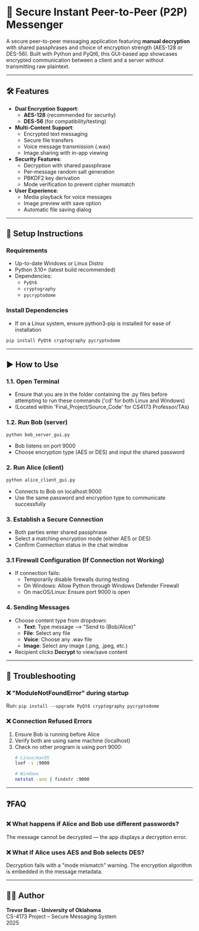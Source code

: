 # 🔐 Secure Instant Peer-to-Peer (P2P) Messenger

A secure peer-to-peer messaging application featuring **manual decryption** with shared passphrases and choice of encryption strength (AES-128 or DES-56). Built with Python and PyQt6, this GUI-based app showcases encrypted communication between a client and a server without transmitting raw plaintext.

---

## 🛠 Features

- **Dual Encryption Support**:
  - **AES-128** (recommended for security)
  - **DES-56** (for compatibility/testing)
- **Multi-Content Support**:
  - Encrypted text messaging
  - Secure file transfers
  - Voice message transmission (.wav)
  - Image sharing with in-app viewing
- **Security Features**:
  - Decryption with shared passphrase
  - Per-message random salt generation
  - PBKDF2 key derivation 
  - Mode verification to prevent cipher mismatch
- **User Experience**:
  - Media playback for voice messages
  - Image preview with save option
  - Automatic file saving dialog

---

## 🚀 Setup Instructions

### Requirements
- Up-to-date Windows or Linux Distro
- Python 3.10+ (latest build recommended)
- Dependencies:
  - `PyQt6`
  - `cryptography`
  - `pycryptodome`

### Install Dependencies

- If on a Linux system, ensure python3-pip is installed for ease of installation

```bash
pip install PyQt6 cryptography pycryptodome 
```

---
## ▶️ How to Use

### 1.1. Open Terminal 

- Ensure that you are in the folder containing the .py files before attempting to run these commands ('cd' for both Linux and Windows)
- (Located within 'Final_Project/Source_Code' for CS4173 Professor/TAs)

### 1.2. Run Bob (server)

```bash
python bob_server_gui.py
```

- Bob listens on port 9000
- Choose encryption type (AES or DES) and input the shared password

### 2. Run Alice (client)

```bash
python alice_client_gui.py
```

- Connects to Bob on localhost:9000
- Use the same password and encryption type to communicate successfully

### 3. Establish a Secure Connection

- Both parties enter shared passphrase
- Select a matching encryption mode (either AES or DES)
- Confirm Connection status in the chat window

### 3.1 Firewall Configuration (If Connection not Working)
- If connection fails:
  - Temporarily disable firewalls during testing
  - On Windows: Allow Python through Windows Defender Firewall
  - On macOS/Linux: Ensure port 9000 is open

### 4. Sending Messages

- Choose content type from dropdown:
  - **Text**: Type message --> "Send to (Bob/Alice)"
  - **File**: Select any file 
  - **Voice**: Choose any .wav file
  - **Image**: Select any image (.png, .jpeg, etc.)
- Recipient clicks **Decrypt** to view/save content
---

## 🐛 Troubleshooting

### ❌ "ModuleNotFoundError" during startup
Run: `pip install --upgrade PyQt6 cryptography pycryptodome`

### ❌ Connection Refused Errors
1. Ensure Bob is running before Alice
2. Verify both are using same machine (localhost)
3. Check no other program is using port 9000:
   ```bash
   # Linux/macOS
   lsof -i :9000
   
   # Windows
   netstat -ano | findstr :9000
---

## ❓FAQ

### ❌ What happens if Alice and Bob use different passwords?
The message cannot be decrypted — the app displays a decryption error.

### ❌ What if Alice uses AES and Bob selects DES?
Decryption fails with a "mode mismatch" warning. The encryption algorithm is embedded in the message metadata.

---
## 🧑‍💻 Author

**Trevor Bean - University of Oklahoma**  
CS-4173 Project – Secure Messaging System  
2025

